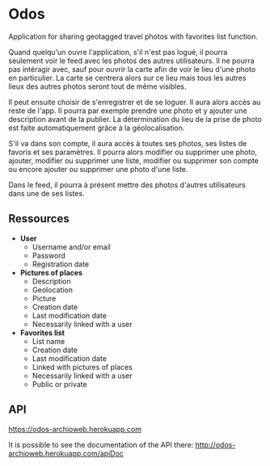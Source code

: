 # Odos

Application for sharing geotagged travel photos with favorites list function. 

Quand quelqu'un ouvre l'application, s'il n'est pas logué, il pourra seulement voir le feed avec les photos des autres utilisateurs. Il ne pourra pas intéragir avec, sauf pour ouvrir la carte afin de voir le lieu d'une photo en particulier. La carte se centrera alors sur ce lieu mais tous les autres lieux des autres photos seront tout de même visibles. 

Il peut ensuite choisir de s'enregistrer et de se loguer. Il aura alors accès au reste de l'app. Il pourra par exemple prendre une photo et y ajouter une description avant de la publier. La détermination du lieu de la prise de photo est faite automatiquement grâce à la géolocalisation. 

S'il va dans son compte, il aura accès à toutes ses photos, ses listes de favoris et ses paramètres. Il pourra alors modifier ou supprimer une photo, ajouter, modifier ou supprimer une liste, modifier ou supprimer son compte ou encore ajouter ou supprimer une photo d'une liste.

Dans le feed, il pourra à présent mettre des photos d'autres utilisateurs dans une de ses listes. 

## Ressources

- **User**
  - Username and/or email
  - Password
  - Registration date
- **Pictures of places**
  - Description
  - Geolocation
  - Picture
  - Creation date
  - Last modification date
  - Necessarily linked with a user
- **Favorites list**
  - List name
  - Creation date
  - Last modification date
  - Linked with pictures of places
  - Necessarily linked with a user
  - Public or private

## API
https://odos-archioweb.herokuapp.com

It is possible to see the documentation of the API there: http://odos-archioweb.herokuapp.com/apiDoc